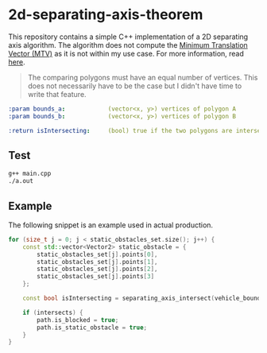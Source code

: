 # 2d-separating-axis-theorem

This repository contains a simple C++ implementation of a 2D separating axis algorithm. The algorithm does not compute the [Minimum Translation Vector (MTV)](https://dyn4j.org/2010/01/sat/#sat-mtv) as it is not within my use case. For more information, read [here](https://gamedevelopment.tutsplus.com/tutorials/collision-detection-using-the-separating-axis-theorem--gamedev-169). 

> The comparing polygons must have an equal number of vertices. This does not necessarily have to be the case but I didn't have time to write that feature.

```yaml
:param bounds_a:            (vector<x, y>) vertices of polygon A
:param bounds_b:            (vector<x, y>) vertices of polygon B

:return isIntersecting:     (bool) true if the two polygons are intersecting
```

## Test

```bash
g++ main.cpp
./a.out
```

## Example

The following snippet is an example used in actual production.

```c++
for (size_t j = 0; j < static_obstacles_set.size(); j++) {
    const std::vector<Vector2> static_obstacle = {
        static_obstacles_set[j].points[0],
        static_obstacles_set[j].points[1],
        static_obstacles_set[j].points[2],
        static_obstacles_set[j].points[3]
    };

    const bool isIntersecting = separating_axis_intersect(vehicle_bounds, static_obstacle);

    if (intersects) {
        path.is_blocked = true;
        path.is_static_obstacle = true;
    }
}
```
